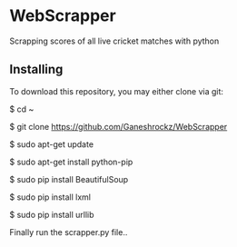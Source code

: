 # WebScrapper
Scrapping scores of all live cricket matches with python

## Installing

To download this repository, you may either clone via git:

$ cd ~

$ git clone https://github.com/Ganeshrockz/WebScrapper

$ sudo apt-get update

$ sudo apt-get install python-pip

$ sudo pip install BeautifulSoup

$ sudo pip install lxml

$ sudo pip install urllib

Finally run the scrapper.py file..
